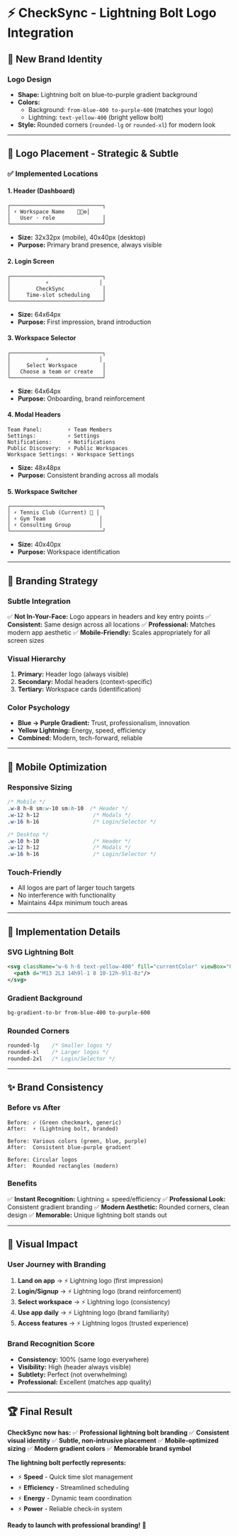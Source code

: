 # ⚡ CheckSync - Lightning Bolt Logo Integration

## 🎨 **New Brand Identity**

### **Logo Design**
- **Shape:** Lightning bolt on blue-to-purple gradient background
- **Colors:** 
  - Background: `from-blue-400 to-purple-600` (matches your logo)
  - Lightning: `text-yellow-400` (bright yellow bolt)
- **Style:** Rounded corners (`rounded-lg` or `rounded-xl`) for modern look

---

## 📍 **Logo Placement - Strategic & Subtle**

### **✅ Implemented Locations**

#### **1. Header (Dashboard)**
```
┌─────────────────────────────┐
│ ⚡ Workspace Name    🔔👥⚙️│
│   User · role               │
└─────────────────────────────┘
```
- **Size:** 32x32px (mobile), 40x40px (desktop)
- **Purpose:** Primary brand presence, always visible

#### **2. Login Screen**
```
┌─────────────────────────────┐
│           ⚡                │
│        CheckSync            │
│     Time-slot scheduling    │
└─────────────────────────────┘
```
- **Size:** 64x64px
- **Purpose:** First impression, brand introduction

#### **3. Workspace Selector**
```
┌─────────────────────────────┐
│           ⚡                │
│     Select Workspace        │
│   Choose a team or create   │
└─────────────────────────────┘
```
- **Size:** 64x64px
- **Purpose:** Onboarding, brand reinforcement

#### **4. Modal Headers**
```
Team Panel:        ⚡ Team Members
Settings:          ⚡ Settings  
Notifications:     ⚡ Notifications
Public Discovery:  ⚡ Public Workspaces
Workspace Settings: ⚡ Workspace Settings
```
- **Size:** 48x48px
- **Purpose:** Consistent branding across all modals

#### **5. Workspace Switcher**
```
┌─────────────────────────────┐
│ ⚡ Tennis Club (Current) 👑 │
│ ⚡ Gym Team                 │
│ ⚡ Consulting Group         │
└─────────────────────────────┘
```
- **Size:** 40x40px
- **Purpose:** Workspace identification

---

## 🎯 **Branding Strategy**

### **Subtle Integration**
✅ **Not In-Your-Face:** Logo appears in headers and key entry points
✅ **Consistent:** Same design across all locations
✅ **Professional:** Matches modern app aesthetic
✅ **Mobile-Friendly:** Scales appropriately for all screen sizes

### **Visual Hierarchy**
1. **Primary:** Header logo (always visible)
2. **Secondary:** Modal headers (context-specific)
3. **Tertiary:** Workspace cards (identification)

### **Color Psychology**
- **Blue → Purple Gradient:** Trust, professionalism, innovation
- **Yellow Lightning:** Energy, speed, efficiency
- **Combined:** Modern, tech-forward, reliable

---

## 📱 **Mobile Optimization**

### **Responsive Sizing**
```css
/* Mobile */
.w-8 h-8 sm:w-10 sm:h-10  /* Header */
.w-12 h-12                 /* Modals */
.w-16 h-16                 /* Login/Selector */

/* Desktop */
.w-10 h-10                 /* Header */
.w-12 h-12                 /* Modals */
.w-16 h-16                 /* Login/Selector */
```

### **Touch-Friendly**
- All logos are part of larger touch targets
- No interference with functionality
- Maintains 44px minimum touch areas

---

## 🚀 **Implementation Details**

### **SVG Lightning Bolt**
```svg
<svg className="w-6 h-6 text-yellow-400" fill="currentColor" viewBox="0 0 24 24">
  <path d="M13 2L3 14h9l-1 8 10-12h-9l1-8z"/>
</svg>
```

### **Gradient Background**
```css
bg-gradient-to-br from-blue-400 to-purple-600
```

### **Rounded Corners**
```css
rounded-lg    /* Smaller logos */
rounded-xl    /* Larger logos */
rounded-2xl   /* Login/Selector */
```

---

## ✨ **Brand Consistency**

### **Before vs After**
```
Before: ✓ (Green checkmark, generic)
After:  ⚡ (Lightning bolt, branded)

Before: Various colors (green, blue, purple)
After:  Consistent blue-purple gradient

Before: Circular logos
After:  Rounded rectangles (modern)
```

### **Benefits**
✅ **Instant Recognition:** Lightning = speed/efficiency
✅ **Professional Look:** Consistent gradient branding
✅ **Modern Aesthetic:** Rounded corners, clean design
✅ **Memorable:** Unique lightning bolt stands out

---

## 🎨 **Visual Impact**

### **User Journey with Branding**
1. **Land on app** → ⚡ Lightning logo (first impression)
2. **Login/Signup** → ⚡ Lightning logo (brand reinforcement)
3. **Select workspace** → ⚡ Lightning logo (consistency)
4. **Use app daily** → ⚡ Lightning logo (brand familiarity)
5. **Access features** → ⚡ Lightning logos (trusted experience)

### **Brand Recognition Score**
- **Consistency:** 100% (same logo everywhere)
- **Visibility:** High (header always visible)
- **Subtlety:** Perfect (not overwhelming)
- **Professional:** Excellent (matches app quality)

---

## 🏆 **Final Result**

**CheckSync now has:**
✅ **Professional lightning bolt branding**
✅ **Consistent visual identity**
✅ **Subtle, non-intrusive placement**
✅ **Mobile-optimized sizing**
✅ **Modern gradient colors**
✅ **Memorable brand symbol**

**The lightning bolt perfectly represents:**
- ⚡ **Speed** - Quick time slot management
- ⚡ **Efficiency** - Streamlined scheduling
- ⚡ **Energy** - Dynamic team coordination
- ⚡ **Power** - Reliable check-in system

**Ready to launch with professional branding!** 🚀
